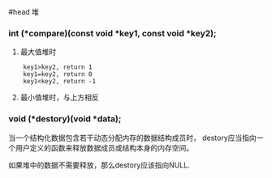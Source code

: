 #head 堆

### int (*compare)(const void *key1, const void *key2);

1. 最大值堆时
```
    key1>key2, return 1
    key1=key2, return 0
    key1<key2, return -1
```
2. 最小值堆时，与上方相反


### void (*destory)(void *data);

当一个结构化数据包含若干动态分配内存的数据结构成员时，
destory应当指向一个用户定义的函数来释放数据成员或结构本身的内存空间。

如果堆中的数据不需要释放，那么destory应该指向NULL.
